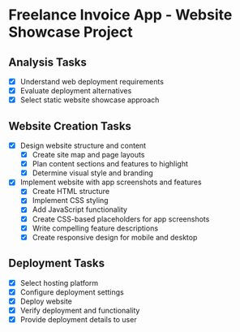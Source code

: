 # Freelance Invoice App - Website Showcase Project

## Analysis Tasks
- [x] Understand web deployment requirements
- [x] Evaluate deployment alternatives
- [x] Select static website showcase approach

## Website Creation Tasks
- [x] Design website structure and content
  - [x] Create site map and page layouts
  - [x] Plan content sections and features to highlight
  - [x] Determine visual style and branding
- [x] Implement website with app screenshots and features
  - [x] Create HTML structure
  - [x] Implement CSS styling
  - [x] Add JavaScript functionality
  - [x] Create CSS-based placeholders for app screenshots
  - [x] Write compelling feature descriptions
  - [x] Create responsive design for mobile and desktop

## Deployment Tasks
- [x] Select hosting platform
- [x] Configure deployment settings
- [x] Deploy website
- [x] Verify deployment and functionality
- [x] Provide deployment details to user
